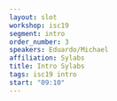 ```yaml
---
layout: slot
workshop: isc19
segment: intro
order_number: 3
speakers: Eduardo/Michael
affiliation: Sylabs
title: Intro Sylabs
tags: isc19 intro
start: "09:10"
---
```

